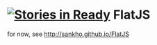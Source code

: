 [![Stories in Ready](https://badge.waffle.io/sankho/flatjs.png?label=ready&title=Ready)](https://waffle.io/sankho/flatjs)
FlatJS
======
for now, see http://sankho.github.io/FlatJS